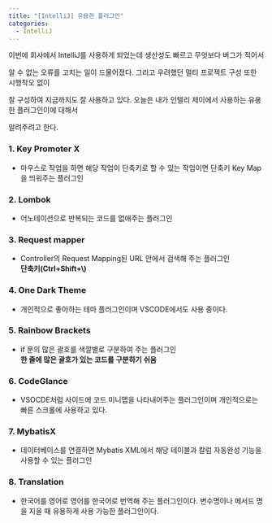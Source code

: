 ```yaml
---
title: "[IntelliJ] 유용한 플러그인"
categories: 
  - IntelliJ
---
```


이번에 회사에서 IntelliJ를 사용하게 되었는데 생산성도 빠르고 무엇보다 버그가 적어서

알 수 없는 오류를 고치는 일이 드물어졌다. 그리고 우려했던 멀티 프로젝트 구성 또한 시행착오 없이

잘 구성하여 지금까지도 잘 사용하고 있다. 오늘은 내가 인텔리 제이에서 사용하는 유용한 플러그인이에 대해서

알려주려고 한다.

### 1. Key Promoter X
- 마우스로 작업을 하면 해당 작업이 단축키로 할 수 있는 작업이면 단축키 Key Map을 띄워주는 플러그인

### 2. Lombok
- 어노테이션으로 반복되는 코드를 없애주는 플러그인

### 3. Request mapper
- Controller의 Request Mapping된 URL 안에서 검색해 주는 플러그인<br>
**단축키(Ctrl+Shift+\\)**

### 4. One Dark Theme
- 개인적으로 좋아하는 테마 플러그인이며 VSCODE에서도 사용 중이다.

### 5. Rainbow Brackets
- if 문의 많은 괄호를 색깔별로 구분하여 주는 플러그인<br>
**한 줄에 많은 괄호가 있는 코드를 구분하기 쉬움**

### 6. CodeGlance
- VSOCDE처럼 사이드에 코드 미니맵을 나타내어주는 플러그인이며 개인적으로는 빠른 스크롤에 사용하고 있다.

### 7. MybatisX
- 데이터베이스를 연결하면 Mybatis XML에서 해당 테이블과 칼럼 자동완성 기능을 사용할 수 있는 플러그인

### 8. Translation
- 한국어를 영어로 영어를 한국어로 번역해 주는 플러그인이다. 변수명이나 메서드 명을 지을 때 유용하게 사용 가능한 플러그인이다.